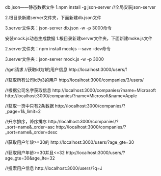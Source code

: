 db.json——静态数据文件
1.npm install -g json-server //全局安装json-server

2.根目录新建server文件夹，下面新建db.json文件

3.server文件夹：json-server db.json -w -p 3000命令

安装mock.js动态生成数据
1.根目录新建server文件夹，下面新建moke.js文件

2.server文件夹：npm install mockjs --save -dev命令

3.server文件夹：json-server mock.js -w -p 3000

//get请求
//获取id为1的用户信息
http://localhost:3000/users/1

//获取所有公司id为3的用户
http://localhost:3000/companies/3/users/

//根据公司名字获取信息
http://localhost:3000/companies/?name=Microsoft
http://localhost:3000/companies/?name=Microsoft&name=Apple

//获取一页中只有2条数据
http://localhost:3000/companies/?_page=1&_limit=2

//升序排序，降序排序
http://localhost:3000/companies/?_sort=name&_order=asc
http://localhost:3000/companies/?_sort=name&_order=desc

//获取用户年龄>=30的
http://localhost:3000/users/?age_gte=30

//获取用户年龄>=30并且<=32
http://localhost:3000/users/?age_gte=30&age_lte=32

//搜索用户信息
http://localhost:3000/users/?q=J


